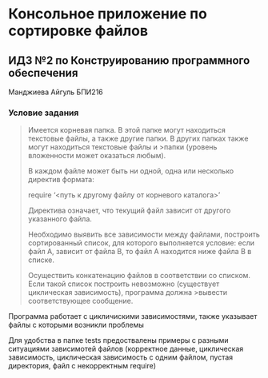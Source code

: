 # Консольное приложение по сортировке файлов
## ИДЗ №2 по Конструированию программного обеспечения
Манджиева Айгуль БПИ216
### Условие задания
>Имеется корневая папка. В этой папке могут находиться текстовые файлы, а также другие папки. В других папках также могут находиться текстовые файлы и >папки (уровень вложенности может оказаться любым).
>
>В каждом файле может быть ни одной, одна или несколько директив формата: 
>
>require ‘<путь к другому файлу от корневого каталога>’
>
>Директива означает, что текущий файл зависит от другого указанного файла.
>
>Необходимо выявить все зависимости между файлами, построить сортированный список, для которого выполняется условие: если файл А, зависит от файла В, то 
>файл А находится ниже файла В в списке.
>
>Осуществить конкатенацию файлов в соответствии со списком. Если такой список построить невозможно (существует циклическая зависимость), программа должна >вывести соответствующее сообщение.

Программа работает с цикличискими зависимостями, также указывает файлы с которыми возникли проблемы

Для удобства в папке tests предоствалены примеры с разными ситуациями зависимотей файлов (корректное данные, циклическая зависимость, циклическая зависимость с одним файлом, пустая директория, файл с некорректным require)
